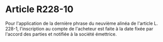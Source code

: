 # Article R228-10

Pour l'application de la dernière phrase du neuvième alinéa de l'article L. 228-1, l'inscription au compte de l'acheteur est faite à la date fixée par l'accord des parties et notifiée à la société émettrice.
